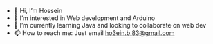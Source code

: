 - 👋 Hi, I’m Hossein
- 👀 I’m interested in Web development and Arduino
- 🌱 I’m currently learning Java and looking to collaborate on web dev
- 📫 How to reach me: Just email ho3ein.b.83@gmail.com
